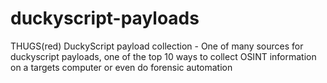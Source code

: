 # duckyscript-payloads
THUGS(red) DuckyScript payload collection - One of many sources for duckyscript payloads, one of the top 10 ways to collect OSINT information on a targets computer or even do forensic automation
